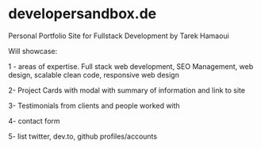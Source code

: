 # developersandbox.de
Personal Portfolio Site for Fullstack Development by Tarek Hamaoui

Will showcase:

1 - areas of expertise. Full stack web development, SEO Management, web design, scalable clean code, responsive web design

2- Project Cards with modal with summary of information and link to site

3- Testimonials from clients and people worked with

4- contact form

5- list twitter, dev.to, github profiles/accounts

